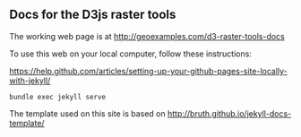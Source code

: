 Docs for the D3js raster tools
------------------------------

The working web page is at http://geoexamples.com/d3-raster-tools-docs

To use this web on your local computer, follow these instructions:

  https://help.github.com/articles/setting-up-your-github-pages-site-locally-with-jekyll/

    bundle exec jekyll serve

The template used on this site is based on http://bruth.github.io/jekyll-docs-template/
